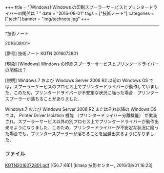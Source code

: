 ﻿+++
title = "[Windows] Windows の印刷スプーラーサービスとプリンタードライバーの関係は？"
date = "2016-08-01"
tags = ["技術ノート"]
categories = ["tech"]
banner = "img/technote.jpg"
+++

-----------------------------------------------------------------------------------------------------------------------------

*技術ノート

2016/08/01*


[番号]
技術ノート KGTN 2016072801

[現象]
[Windows] Windows
の印刷スプーラーサービスとプリンタードライバーの関係は？

[説明]
Windows 7 および Windows Server 2008 R2 以前の Windows OS
では，スプーラーサービスのプロセス上でプリンタードライバーが動作していました．このため，プリンタードライバーが不安定な状況に陥った場合，プリンタースプーラーが落ちることがありました．

Windows 7 および Windows Server 2008 R2 またはそれ以降の Windows OS
では， Printer Driver Isolation 機能 （プリンタードライバー分離機能）
が実装され，スプーラーサービス以外の別プロセス上でプリンタードライバーが動作出来るようになりました．このため，プリンタードライバーが不安定な状況に陥った場合でも，プリンタースプーラーが落ちることを回避出来るようになりました．


### ファイル

 
 


[KGTN2016072801.pdf](http://techreport.kitasp.net/attachments/download/2884/KGTN2016072801.pdf)
 [(56.7 KB)] [kitasp 技術センター, 2016/08/01
16:23]


 


 

